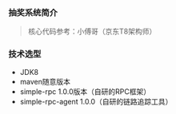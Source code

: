 ### 抽奖系统简介
> 核心代码参考：小傅哥（京东T8架构师）

### 技术选型
- JDK8
- maven随意版本
- simple-rpc 1.0.0版本（自研的RPC框架）
- simple-rpc-agent 1.0.0（自研的链路追踪工具）